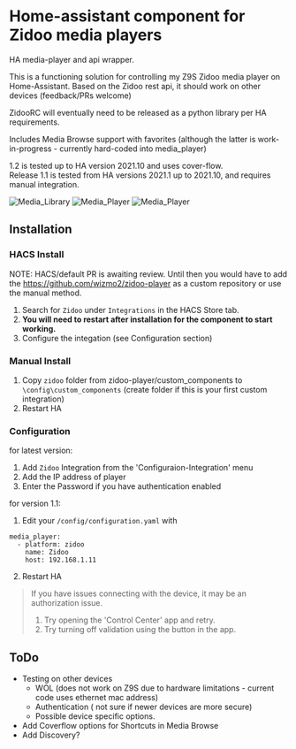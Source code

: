 # Home-assistant component for Zidoo media players
HA media-player and api wrapper.

This is a functioning solution for controlling my Z9S Zidoo media player on Home-Assistant.  Based on the Zidoo rest api, it should work on other devices (feedback/PRs welcome)

ZidooRC will eventually need to be released as a python library per HA requirements.  

Includes Media Browse support with favorites (although the latter is work-in-progress - currently hard-coded into media_player)

1.2 is tested up to HA version 2021.10 and uses cover-flow.   
Release 1.1 is tested from HA versions 2021.1 up to 2021.10, and requires manual integration.

![Media_Library](images/media_browser.png) ![Media_Player](images/media_player.png) ![Media_Player](images/movie_playing.png)


## Installation

### HACS Install 

NOTE:  HACS/default PR is awaiting review.  Until then you would have to add the https://github.com/wizmo2/zidoo-player as a custom repository or use the manual method.

1. Search for `Zidoo` under `Integrations` in the HACS Store tab.
2. **You will need to restart after installation for the component to start working.**
3. Configure the integation (see Configuration section)

### Manual Install

1. Copy `zidoo` folder from zidoo-player/custom_components to `\config\custom_components` (create folder if this is your first custom integration)
2. Restart HA

### Configuration

for latest version:

1. Add `Zidoo` Integration from the 'Configuraion-Integration' menu
2. Add the IP address of player
3. Enter the Password if you have authentication enabled

for version 1.1:

1. Edit your `/config/configuration.yaml` with

```
media_player:
  - platform: zidoo
    name: Zidoo
    host: 192.168.1.11
```
2. Restart HA

> If you have issues connecting with the device, it may be an authorization issue.  
>  1. Try opening the 'Control Center' app and retry. 
>  2. Try turning off validation using the button in the app.   

## ToDo

- Testing on other devices
  - WOL (does not work on Z9S due to hardware limitations - current code uses ethernet mac address)
  - Authentication ( not sure if newer devices are more secure)
  - Possible device specific options.   
- Add Coverflow options for Shortcuts in Media Browse
- Add Discovery?



